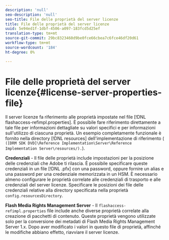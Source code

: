 ```yaml
---
description: 'null'
seo-description: 'null'
seo-title: File delle proprietà del server licenze
title: File delle proprietà del server licenze
uuid: 5e94ed1f-1dbf-4506-a097-183fcd5d25ef
translation-type: tm+mt
source-git-commit: 29bc8323460d9be0fce66cbea7c6fce46df20d61
workflow-type: tm+mt
source-wordcount: '184'
ht-degree: 0%

---
```



# File delle proprietà del server licenze{#license-server-properties-file}

Il server licenze fa riferimento alle proprietà impostate nel file [!DNL flashaccess-refimpl.properties]. È possibile fare riferimento direttamente a tale file per informazioni dettagliate su valori specifici e per informazioni sull&#39;utilizzo di ciascuna proprietà. Un esempio completamente funzionale è fornito nella directory [!DNL resources] dell&#39;implementazione di riferimento ( `([DRM SDK DVD]\Reference Implementation\Server\Reference Implementation Server\resources/).`).

**Credenziali**  - Il file delle proprietà include impostazioni per la posizione delle credenziali che  Adobe ti rilascia. È possibile specificare queste credenziali in un file [!DNL .pfx] con una password, oppure fornire un alias e una password per una credenziale memorizzata in un HSM. È necessario almeno configurare le proprietà correlate alle credenziali di trasporto e alle credenziali del server licenze. Specificare le posizioni dei file delle credenziali relative alla directory specificata nella proprietà `config.resourcesDirectory`.

**Flash Media Rights Management Server**  - Il  `flashaccess-refimpl.properties` file include anche diverse proprietà correlate alla creazione di pacchetti di contenuto. Queste proprietà vengono utilizzate solo per la conversione dei metadati di Flash Media Rights Management Server 1.x. Dopo aver modificato i valori in questo file di proprietà, affinché le modifiche abbiano effetto, riavviare il server licenze.
